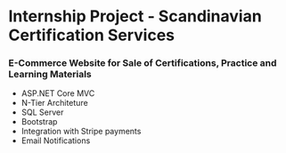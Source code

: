 <h1 class="m-2">Internship Project - Scandinavian Certification Services</h1>
<h3>E-Commerce Website for Sale of Certifications, Practice and Learning Materials</h3>
<ul>
  <li>ASP.NET Core MVC</li>
  <li>N-Tier Architeture</li>
  <li>SQL Server</li>
  <li>Bootstrap</li>
  <li>Integration with Stripe payments</li>
  <li>Email Notifications</li>
</ul>
